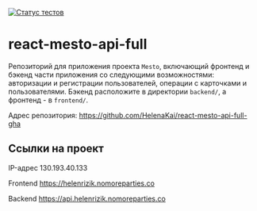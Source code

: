 [![Статус тестов](../../actions/workflows/tests.yml/badge.svg)](../../actions/workflows/tests.yml)

# react-mesto-api-full
Репозиторий для приложения проекта `Mesto`, включающий фронтенд и бэкенд части приложения со следующими возможностями: авторизации и регистрации пользователей, операции с карточками и пользователями. Бэкенд расположите в директории `backend/`, а фронтенд - в `frontend/`. 
  


Адрес репозитория: https://github.com/HelenaKai/react-mesto-api-full-gha

## Ссылки на проект

IP-адрес 130.193.40.133

Frontend https://helenrizik.nomoreparties.co

Backend https://api.helenrizik.nomoreparties.co
